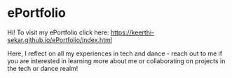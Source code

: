 # ePortfolio

Hi! To visit my ePortfolio click here: https://keerthi-sekar.github.io/ePortfolio/index.html

Here, I reflect on all my experiences in tech and dance - reach out to me if you are interested in learning more about me or collaborating on projects in the tech or dance realm!
